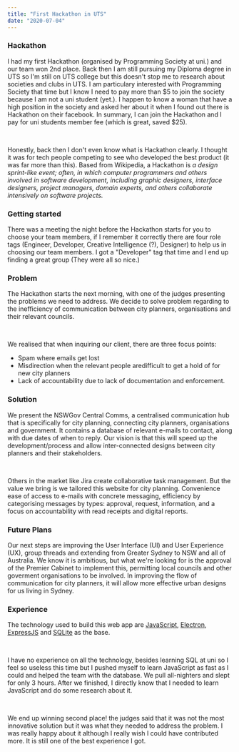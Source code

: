 ```yaml
---
title: "First Hackathon in UTS"
date: "2020-07-04"
---
```


### Hackathon

I had my first Hackathon (organised by Programming Society at uni.) and our team won 2nd place. Back then I am still pursuing my Diploma degree in UTS so I'm still on UTS college but this doesn't stop me to research about societies and clubs in UTS. I am particulary interested with Programming Society that time but I know I need to pay more than $5 to join the society because I am not a uni student (yet.). I happen to know a woman that have a high position in the society and asked her about it when I found out there is Hackathon on their facebook. In summary, I can join the Hackathon and I pay for uni students member fee (which is great, saved $25).

&nbsp;

Honestly, back then I don't even know what is Hackathon clearly. I thought it was for tech people competing to see who developed the best product (it was far more than this). Based from Wikipedia, a Hackathon is _a design sprint-like event; often, in which computer programmers and others involved in software development, including graphic designers, interface designers, project managers, domain experts, and others collaborate intensively on software projects._

### Getting started

There was a meeting the night before the Hackathon starts for you to choose your team members, if I remember it correctly there are four role tags (Engineer, Developer, Creative Intelligence (?), Designer) to help us in choosing our team members. I got a "Developer" tag that time and I end up finding a great group (They were all so nice.)

### Problem

The Hackathon starts the next morning, with one of the judges presenting the problems we need to address. We decide to solve problem regarding to the inefficiency of communication between city planners, organisations and their relevant councils.

&nbsp;

We realised that when inquiring our client, there are three focus points:

- Spam where emails get lost
- Misdirection when the relevant people aredifficult to get a hold of for new city planners
- Lack of accountability due to lack of documentation and enforcement.

### Solution

We present the NSWGov Central Comms, a centralised communication hub that is specifically for city planning, connecting city planners, organisations and government. It contains a database of relevant e-mails to contact, along with due dates of when to reply. Our vision is that this will speed up the development/process and allow inter-connected designs between city planners and their stakeholders.

&nbsp;

Others in the market like Jira create collaborative task management. But the value we bring is we tailored this website for city planning. Convenience ease of access to e-mails with concrete messaging, efficiency by categorising messages by types: approval, request, information,
and a focus on accountability with read receipts and digital reports.

### Future Plans

Our next steps are improving the User Interface (UI) and User Experience (UX), group threads and extending from Greater Sydney to NSW and all of Australia. We know it is ambitious, but what we're looking for is the approval of the Premier Cabinet to implement this, permitting local councils and other goverment organisations to be involved. In improving the flow of communication for city planners, it will allow more effective urban designs for us living in Sydney.

### Experience

The technology used to build this web app are [JavaScript](https://www.javascript.com/), [Electron](https://www.electronjs.org/), [ExpressJS](https://expressjs.com/) and [SQLite](https://www.sqlite.org/index.html) as the base.

&nbsp;

I have no experience on all the technology, besides learning SQL at uni so I feel so useless this time but I pushed myself to learn JavaScript as fast as I could and helped the team with the database. We pull all-nighters and slept for only 3 hours. After we finished, I directly know that I needed to learn JavaScript and do some research about it.

&nbsp;

We end up winning second place! the judges said that it was not the most innovative solution but it was what they needed to address the problem. I was really happy about it although I really wish I could have contributed more. It is still one of the best experience I got.
